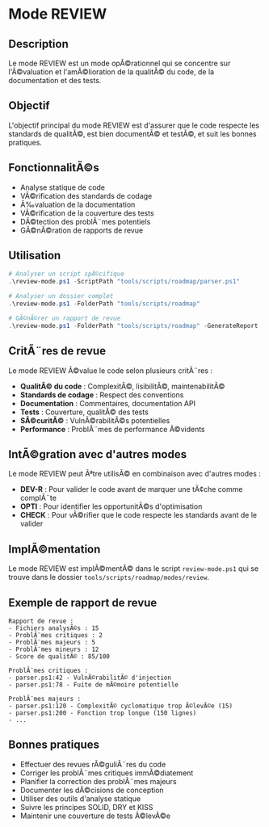 ﻿# Mode REVIEW

## Description
Le mode REVIEW est un mode opÃ©rationnel qui se concentre sur l'Ã©valuation et l'amÃ©lioration de la qualitÃ© du code, de la documentation et des tests.

## Objectif
L'objectif principal du mode REVIEW est d'assurer que le code respecte les standards de qualitÃ©, est bien documentÃ© et testÃ©, et suit les bonnes pratiques.

## FonctionnalitÃ©s
- Analyse statique de code
- VÃ©rification des standards de codage
- Ã‰valuation de la documentation
- VÃ©rification de la couverture des tests
- DÃ©tection des problÃ¨mes potentiels
- GÃ©nÃ©ration de rapports de revue

## Utilisation

```powershell
# Analyser un script spÃ©cifique
.\review-mode.ps1 -ScriptPath "tools/scripts/roadmap/parser.ps1"

# Analyser un dossier complet
.\review-mode.ps1 -FolderPath "tools/scripts/roadmap"

# GÃ©nÃ©rer un rapport de revue
.\review-mode.ps1 -FolderPath "tools/scripts/roadmap" -GenerateReport
```

## CritÃ¨res de revue
Le mode REVIEW Ã©value le code selon plusieurs critÃ¨res :
- **QualitÃ© du code** : ComplexitÃ©, lisibilitÃ©, maintenabilitÃ©
- **Standards de codage** : Respect des conventions
- **Documentation** : Commentaires, documentation API
- **Tests** : Couverture, qualitÃ© des tests
- **SÃ©curitÃ©** : VulnÃ©rabilitÃ©s potentielles
- **Performance** : ProblÃ¨mes de performance Ã©vidents

## IntÃ©gration avec d'autres modes
Le mode REVIEW peut Ãªtre utilisÃ© en combinaison avec d'autres modes :
- **DEV-R** : Pour valider le code avant de marquer une tÃ¢che comme complÃ¨te
- **OPTI** : Pour identifier les opportunitÃ©s d'optimisation
- **CHECK** : Pour vÃ©rifier que le code respecte les standards avant de le valider

## ImplÃ©mentation
Le mode REVIEW est implÃ©mentÃ© dans le script `review-mode.ps1` qui se trouve dans le dossier `tools/scripts/roadmap/modes/review`.

## Exemple de rapport de revue
```
Rapport de revue :
- Fichiers analysÃ©s : 15
- ProblÃ¨mes critiques : 2
- ProblÃ¨mes majeurs : 5
- ProblÃ¨mes mineurs : 12
- Score de qualitÃ© : 85/100

ProblÃ¨mes critiques :
- parser.ps1:42 - VulnÃ©rabilitÃ© d'injection
- parser.ps1:78 - Fuite de mÃ©moire potentielle

ProblÃ¨mes majeurs :
- parser.ps1:120 - ComplexitÃ© cyclomatique trop Ã©levÃ©e (15)
- parser.ps1:200 - Fonction trop longue (150 lignes)
- ...
```

## Bonnes pratiques
- Effectuer des revues rÃ©guliÃ¨res du code
- Corriger les problÃ¨mes critiques immÃ©diatement
- Planifier la correction des problÃ¨mes majeurs
- Documenter les dÃ©cisions de conception
- Utiliser des outils d'analyse statique
- Suivre les principes SOLID, DRY et KISS
- Maintenir une couverture de tests Ã©levÃ©e

